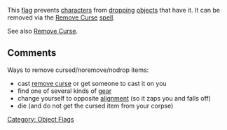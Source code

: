 This [flag](:Category:_Object_Flags.md "wikilink") prevents
[characters](:Category:_Characters.md "wikilink") from
[dropping](Drop.md "wikilink")
[objects](:Category:_Objects.md "wikilink") that have it. It can be
removed via the [Remove Curse](Remove_Curse.md "wikilink")
[spell](:Category:_Spells.md "wikilink").

See also [Remove Curse](Remove_Curse.md "wikilink").

## Comments

Ways to remove cursed/noremove/nodrop items:

-   cast [remove curse](Remove_Curse.md "wikilink") or get someone to
    cast it on you
-   find one of several kinds of
    [gear](:Category:Remove_Curse_Gear.md "wikilink")
-   change yourself to opposite [alignment](Alignment.md "wikilink") (so
    it zaps you and falls off)
-   die (and do not get the cursed item from your corpse)

[Category: Object Flags](Category:_Object_Flags "wikilink")
